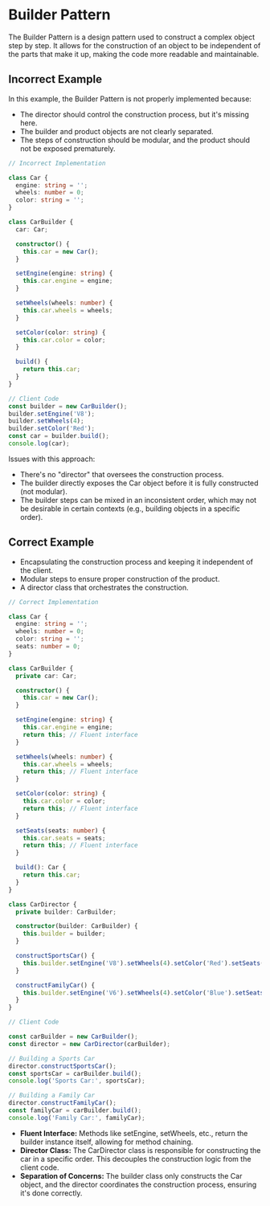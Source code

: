 # Builder Pattern

The Builder Pattern is a design pattern used to construct a complex object step by step. It allows for the construction of an object to be independent of the parts that make it up, making the code more readable and maintainable.

## Incorrect Example

In this example, the Builder Pattern is not properly implemented because:

- The director should control the construction process, but it's missing here.
- The builder and product objects are not clearly separated.
- The steps of construction should be modular, and the product should not be exposed prematurely.

```ts
// Incorrect Implementation

class Car {
  engine: string = '';
  wheels: number = 0;
  color: string = '';
}

class CarBuilder {
  car: Car;

  constructor() {
    this.car = new Car();
  }

  setEngine(engine: string) {
    this.car.engine = engine;
  }

  setWheels(wheels: number) {
    this.car.wheels = wheels;
  }

  setColor(color: string) {
    this.car.color = color;
  }

  build() {
    return this.car;
  }
}

// Client Code
const builder = new CarBuilder();
builder.setEngine('V8');
builder.setWheels(4);
builder.setColor('Red');
const car = builder.build();
console.log(car);
```

Issues with this approach:

- There's no "director" that oversees the construction process.
- The builder directly exposes the Car object before it is fully constructed (not modular).
- The builder steps can be mixed in an inconsistent order, which may not be desirable in certain contexts (e.g., building objects in a specific order).

## Correct Example

- Encapsulating the construction process and keeping it independent of the client.
- Modular steps to ensure proper construction of the product.
- A director class that orchestrates the construction.

```ts
// Correct Implementation

class Car {
  engine: string = '';
  wheels: number = 0;
  color: string = '';
  seats: number = 0;
}

class CarBuilder {
  private car: Car;

  constructor() {
    this.car = new Car();
  }

  setEngine(engine: string) {
    this.car.engine = engine;
    return this; // Fluent interface
  }

  setWheels(wheels: number) {
    this.car.wheels = wheels;
    return this; // Fluent interface
  }

  setColor(color: string) {
    this.car.color = color;
    return this; // Fluent interface
  }

  setSeats(seats: number) {
    this.car.seats = seats;
    return this; // Fluent interface
  }

  build(): Car {
    return this.car;
  }
}

class CarDirector {
  private builder: CarBuilder;

  constructor(builder: CarBuilder) {
    this.builder = builder;
  }

  constructSportsCar() {
    this.builder.setEngine('V8').setWheels(4).setColor('Red').setSeats(2);
  }

  constructFamilyCar() {
    this.builder.setEngine('V6').setWheels(4).setColor('Blue').setSeats(5);
  }
}

// Client Code

const carBuilder = new CarBuilder();
const director = new CarDirector(carBuilder);

// Building a Sports Car
director.constructSportsCar();
const sportsCar = carBuilder.build();
console.log('Sports Car:', sportsCar);

// Building a Family Car
director.constructFamilyCar();
const familyCar = carBuilder.build();
console.log('Family Car:', familyCar);
```

- **Fluent Interface:** Methods like setEngine, setWheels, etc., return the builder instance itself, allowing for method chaining.
- **Director Class:** The CarDirector class is responsible for constructing the car in a specific order. This decouples the construction logic from the client code.
- **Separation of Concerns:** The builder class only constructs the Car object, and the director coordinates the construction process, ensuring it's done correctly.